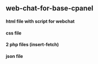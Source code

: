 ## web-chat-for-base-cpanel

#### html file with script for webchat
#### css file
#### 2 php files (insert-fetch)
#### json file 
